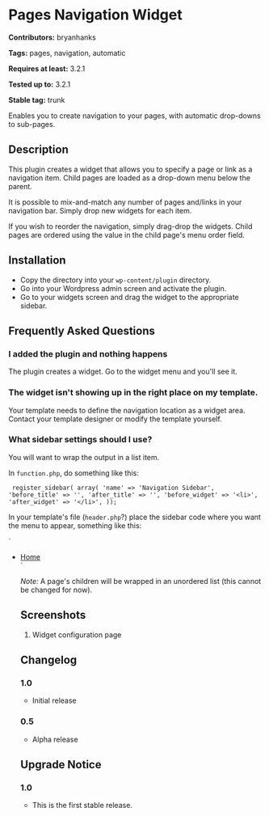 # Pages Navigation Widget
**Contributors:** bryanhanks

**Tags:** pages, navigation, automatic

**Requires at least:** 3.2.1

**Tested up to:** 3.2.1

**Stable tag:** trunk

Enables you to create navigation to your pages, with automatic drop-downs to sub-pages.

## Description

This plugin creates a widget that allows you to specify a page or link as a navigation item. Child pages are loaded as a drop-down menu below the parent.

It is possible to mix-and-match any number of pages and/links in your navigation bar. Simply drop new widgets for each item.

If you wish to reorder the navigation, simply drag-drop the widgets. Child pages are ordered using the value in the child page's menu order field.

## Installation
* Copy the directory into your `wp-content/plugin` directory.
* Go into your Wordpress admin screen and activate the plugin.
* Go to your widgets screen and drag the widget to the appropriate sidebar.

## Frequently Asked Questions

### I added the plugin and nothing happens

The plugin creates a widget. Go to the widget menu and you'll see it.

### The widget isn't showing up in the right place on my template.

Your template needs to define the navigation location as a widget area.
Contact your template designer or modify the template yourself.

### What sidebar settings should I use?

You will want to wrap the output in a list item.

In `function.php`, do something like this:

`  register_sidebar( array(
          'name' => 'Navigation Sidebar',
          'before_title' => '',
          'after_title' => '',
          'before_widget' => '<li>',
          'after_widget' => '</li>',
  ));
`

In your template's file (`header.php`?) place the sidebar code where you want the menu to appear, something like this:

`<div id="navbar">
  <div id="navbarleft">
    <ul id="nav">
      <li><a href="/">Home</a></li>
<?php
if (
 !function_exists('dynamic_sidebar') ||
 !dynamic_sidebar("Navigation Sidebar")
) {}
?>
`

*Note:* A page's children will be wrapped in an unordered list (this cannot be changed for now).

## Screenshots

1. Widget configuration page

## Changelog

### 1.0
* Initial release

### 0.5
* Alpha release

## Upgrade Notice

### 1.0
* This is the first stable release.

